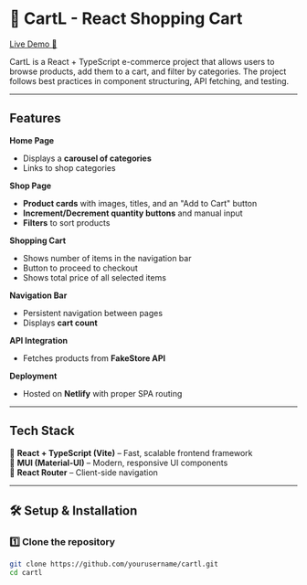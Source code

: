 # 🛒 CartL - React Shopping Cart  
[Live Demo 🚀](https://cartl.netlify.app/)  

CartL is a React + TypeScript e-commerce project that allows users to browse products, add them to a cart, and filter by categories. The project follows best practices in component structuring, API fetching, and testing.  

---

## Features  

**Home Page**  
- Displays a **carousel of categories**  
- Links to shop categories  

**Shop Page**  
- **Product cards** with images, titles, and an "Add to Cart" button  
- **Increment/Decrement quantity buttons** and manual input  
- **Filters** to sort products  

**Shopping Cart**  
- Shows number of items in the navigation bar  
- Button to proceed to checkout
- Shows total price of all selected items  

**Navigation Bar**  
- Persistent navigation between pages  
- Displays **cart count**  

**API Integration**  
- Fetches products from **FakeStore API**  

**Deployment**  
- Hosted on **Netlify** with proper SPA routing  

---

## Tech Stack  

🔹 **React + TypeScript (Vite)** – Fast, scalable frontend framework  
🔹 **MUI (Material-UI)** – Modern, responsive UI components  
🔹 **React Router** – Client-side navigation  

---

## 🛠 Setup & Installation  

### 1️⃣ Clone the repository  
```bash
git clone https://github.com/yourusername/cartl.git
cd cartl
